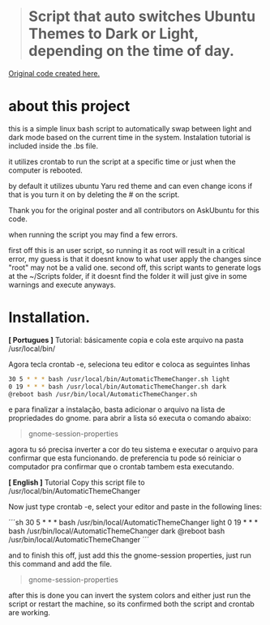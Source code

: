 ># Script that auto switches Ubuntu Themes to Dark or Light, depending on the time of day.

[Original code created here.](https://askubuntu.com/questions/1234742/automatic-light-dark-mode/1491373#1491373)

# about this project

this is a simple linux bash script to automatically swap between light and dark mode based on the current time in the system. Instalation tutorial is included inside the .bs file.

it utilizes crontab to run the script at a specific time or just when the computer is rebooted.

by default it utilizes ubuntu Yaru red theme and can even change icons if that is you turn it on by deleting the # on the script.

Thank you for the original poster and all contributors on AskUbuntu for this code.

when running the script you may find a few errors.

first off this is an user script, so running it as root will result in a critical error, my guess is that it doesnt know to what user apply the changes since "root" may not be a valid one.
second off, this script wants to generate logs at the ~/Scripts folder, if it doesnt find the folder it will just give in some warnings and execute anyways.

# Installation.

 **[ Portugues ]** Tutorial: básicamente copia e cola este arquivo na pasta /usr/local/bin/
 
 Agora tecla crontab -e, seleciona teu editor e coloca as seguintes linhas

```sh
30 5 * * * bash /usr/local/bin/AutomaticThemeChanger.sh light
0 19 * * * bash /usr/local/bin/AutomaticThemeChanger.sh dark
@reboot bash /usr/bin/local/AutomaticThemeChanger.sh
```
e para finalizar a instalação, basta adicionar o arquivo na lista de propriedades do gnome.
para abrir a lista só executa o comando abaixo:
> gnome-session-properties

 agora tu só precisa inverter a cor do teu sistema e executar o arquivo para confirmar que esta funcionando.
 de preferencia tu pode só reiniciar o computador pra confirmar que o crontab tambem esta executando.


**[ English ]** Tutorial
Copy this script file to /usr/local/bin/AutomaticThemeChanger

Now just type crontab -e, select your editor and paste in the following lines:

´´´sh
30 5 * * * bash /usr/bin/local/AutomaticThemeChanger light
0 19 * * * bash /usr/bin/local/AutomaticThemeChanger dark
@reboot bash /usr/bin/local/AutomaticThemeChanger
´´´

and to finish this off, just add this the gnome-session properties, just run this command and add the file.
> gnome-session-properties

after this is done you can invert the system colors and either just run the script
or restart the machine, so its confirmed both the script and crontab are working.
